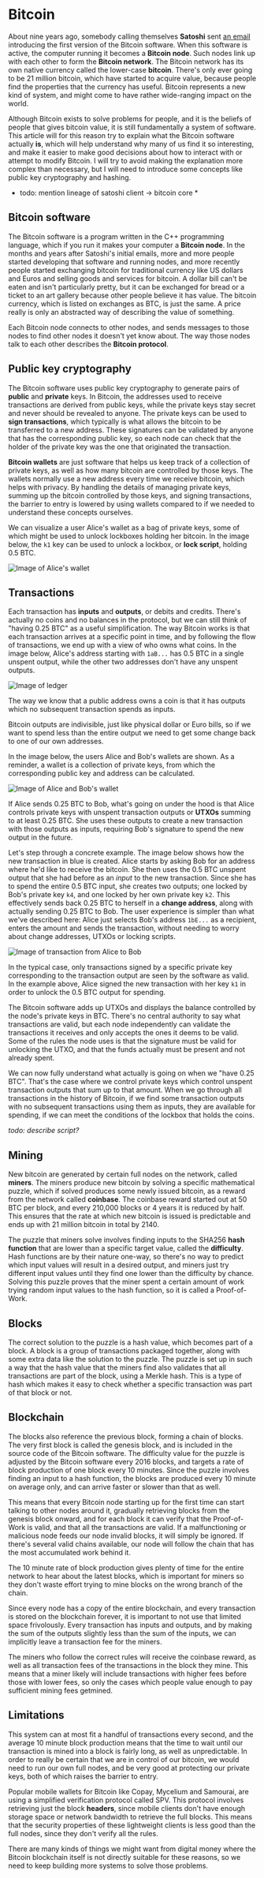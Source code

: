 # Bitcoin

About nine years ago, somebody calling themselves
**Satoshi** sent [an email](http://www.metzdowd.com/pipermail/cryptography/2009-January/014994.html)
introducing the first version of the Bitcoin software.
When this software is active, the computer running it
becomes a **Bitcoin node**. Such nodes link up with
each other to form the **Bitcoin network**. The Bitcoin
network has its own native currency called the
lower-case **bitcoin**. There's only ever going to be
21 million bitcoin, which have started to acquire value,
because people find the properties that the currency has
useful. Bitcoin represents a new kind of system, and might
come to have rather wide-ranging impact on the world.

Although Bitcoin exists to solve problems for people, and
it is the beliefs of people that gives bitcoin value, it
is still fundamentally a system of software. This article
will for this reason try to explain what the Bitcoin
software actually **is**, which will help understand why
many of us find it so interesting, and make it easier to
make good decisions about how to interact with or attempt
to modify Bitcoin. I will try to avoid making the
explanation more complex than necessary, but I will need
to introduce some concepts like public key cryptography
and hashing.

* todo: mention lineage of satoshi client -> bitcoin core *

## Bitcoin software

The Bitcoin software is a program written in the C++
programming language, which if you run it makes your
computer a **Bitcoin node**. In the months and years
after Satoshi's initial emails, more and more people
started developing that software and running nodes, and
more recently people started exchanging bitcoin for
traditional currency like US dollars and Euros and
selling goods and services for bitcoin. A dollar bill
can't be eaten and isn't particularly pretty, but it can
be exchanged for bread or a ticket to an art gallery
because other people believe it has value. The bitcoin
currency, which is listed on exchanges as BTC, is just
the same. A price really is only an abstracted way of
describing the value of something.

Each Bitcoin node connects to other nodes, and sends
messages to those nodes to find other nodes it doesn't
yet know about. The way those nodes talk to each other
describes the **Bitcoin protocol**.

## Public key cryptography

The Bitcoin software uses public key cryptography to
generate pairs of **public** and **private** keys.
In Bitcoin, the addresses used to receive transactions
are derived from public keys, while the private keys stay
secret and never should be revealed to anyone. The
private keys can be used to **sign transactions**, which
typically is what allows the bitcoin to be transferred to
a new address. These signatures can be validated by
anyone that has the corresponding public key, so each node can check that the holder of the private key
was the one that originated the transaction.

**Bitcoin wallets** are just software that helps us
keep track of a collection of private keys,
as well as how many bitcoin are controlled by those
keys. The wallets normally use a new address every time
we receive bitcoin, which helps with privacy. By
handling the details of managing private keys, summing
up the bitcoin controlled by those keys, and signing
transactions, the barrier to entry is lowered by
using wallets compared to if we needed to understand
these concepts ourselves.

We can visualize a user Alice's wallet as a bag of
private keys, some of which might be used to unlock
lockboxes holding her bitcoin. In the image below,
the `k1` key can be used to unlock a lockbox, or
**lock script**, holding 0.5 BTC.

![Image of Alice's wallet](alicewallet.png)

## Transactions

Each transaction has **inputs** and **outputs**, or
debits and credits. There's actually no coins and no
balances in the protocol, but we can still think of 
"having 0.25 BTC" as a useful simplification. The way
Bitcoin works is that each transaction arrives at a
specific point in time, and by following the flow of
transactions, we end up with a view of who owns what
coins. In the image below, Alice's address starting with
`1aB...` has 0.5 BTC in a single unspent output, while the
other two addresses don't have any unspent outputs.

![Image of ledger](ledger.png)

The way we know that a public address owns a
coin is that it has outputs which no subsequent
transaction spends as inputs.

Bitcoin outputs are indivisible, just like physical
dollar or Euro bills, so if we want to spend less than
the entire output we need to get some change back to one
of our own addresses.

In the image below, the users Alice and Bob's wallets
are shown. As a reminder, a wallet is a collection of
private keys, from which the corresponding public key
and address can be calculated.

![Image of Alice and Bob's wallet](wallets.png)

If Alice sends 0.25 BTC to Bob, what's going on
under the hood is that Alice controls private keys
with unspent transaction outputs or **UTXOs** summing
to at least 0.25 BTC. She uses these outputs to create a
new transaction with those outputs as inputs, requiring
Bob's signature to spend the new output in the future.

Let's step through a concrete example.
The image below shows how the new transaction in blue
is created. Alice starts by asking Bob for an address
where he'd like to receive the bitcoin. She then uses
the 0.5 BTC unspent output that she had before as an
*input* to the new transaction. Since she has to spend
the entire 0.5 BTC input, she creates two outputs; one
locked by Bob's private key `k4`, and one locked by her
own private key `k2`. This effectively sends back 0.25
BTC to herself in a **change address**, along with
actually sending 0.25 BTC to Bob. The user experience is
simpler than what we've described here: Alice
just selects Bob's address `1bE...`  as a recipient,
enters the amount and sends the transaction, without
needing to worry about change addresses, UTXOs or
locking scripts.

![Image of transaction from Alice to Bob](transaction.png)

In the typical case, only transactions signed by a
specific private key corresponding to the transaction
output are seen by the software as valid. In the example
above, Alice signed the new transaction with her key `k1`
in order to unlock the 0.5 BTC output for spending.

The Bitcoin software adds up UTXOs and displays the
balance controlled by the node's private keys in BTC.
There's no central authority to say what transactions
are valid, but each node independently can validate the
transactions it receives and only accepts the ones it
deems to be valid. Some of the rules the node uses is
that the signature must be valid for unlocking the UTXO,
and that the funds actually must be present and not
already spent.

We can now fully understand what actually is going on
when we "have 0.25 BTC". That's the case where we control
private keys which control unspent transaction outputs
that sum up to that amount. When we go through all
transactions in the history of Bitcoin, if we find some
transaction outputs with no subsequent transactions
using them as inputs, they are available for spending,
if we can meet the conditions of the lockbox that holds
the coins.

*todo: describe script?*

## Mining

New bitcoin are generated by certain full nodes on the
network, called **miners**. The miners produce new
bitcoin by solving a specific mathematical puzzle, which
if solved produces some newly issued bitcoin, as a reward
from the network called **coinbase**. The coinbase reward
started out at 50 BTC per block, and every 210,000 blocks
or 4 years it is reduced by half. This ensures that the
rate at which new bitcoin is issued is predictable and
ends up with 21 million bitcoin in total by 2140.

The puzzle that miners solve involves finding inputs to
the SHA256 **hash function** that are lower than a
specific target value, called the **difficulty**. Hash
functions are by their nature one-way, so there's no way
to predict which input values will result in a desired
output, and miners just try different input values until
they find one lower than the difficulty by chance. Solving
this puzzle proves that the miner spent a certain amount
of work trying random input values to the hash function,
so it is called a Proof-of-Work.

## Blocks

The correct solution to the puzzle is a hash value, which
becomes part of a block. A block is a group of
transactions packaged together, along with some extra
data like the solution to the puzzle. The puzzle is set
up in such a way that the hash value that the miners find
also validates that all transactions are part of the
block, using a Merkle hash. This is a type of hash which
makes it easy to check whether a specific transaction was
part of that block or not.

## Blockchain

The blocks also reference the previous block, forming a
chain of blocks. The very first block is called the
genesis block, and is included in the source code of the
Bitcoin software. The difficulty value for the puzzle is
adjusted by the Bitcoin software every 2016 blocks, and
targets a rate of block production of one block every 10
minutes. Since the puzzle involves finding an input to a
hash function, the blocks are produced every 10 minute on
average only, and can arrive faster or slower than that
as well.

This means that every Bitcoin node starting up for the
first time can start talking to other nodes around it,
gradually retrieving blocks from the genesis block onward,
and for each block it can verify that the Proof-of-Work
is valid, and that all the transactions are valid. If a
malfunctioning or malicious node feeds our node invalid
blocks, it will simply be ignored. If there's several
valid chains available, our node will follow the chain
that has the most accumulated work behind it.

The 10 minute rate of block production gives plenty of
time for the entire network to hear about the latest
blocks, which is important for miners so they don't waste
effort trying to mine blocks on the wrong branch of the
chain.

Since every node has a copy of the entire blockchain, and
every transaction is stored on the blockchain forever, it
is important to not use that limited space frivolously.
Every transaction has inputs and outputs, and by making
the sum of the outputs slightly less than the sum of the
inputs, we can implicitly leave a transaction fee for the
miners.

The miners who follow the correct rules will receive the
coinbase reward, as well as all transaction fees of the
transactions in the block they mine. This means that a
miner likely will include transactions with higher fees
before those with lower fees, so only the cases which
people value enough to pay sufficient mining fees getmined.

## Limitations

This system can at most fit a handful of transactions
every second, and the average 10 minute block production
means that the time to wait until our transaction is mined
into a block is fairly long, as well as unpredictable. In
order to really be certain that we are in control of our
bitcoin, we would need to run our own full nodes, and be
very good at protecting our private keys, both of which
raises the barrier to entry.

Popular mobile wallets for Bitcoin like Copay, Mycelium
and Samourai, are using a simplified verification protocol
called SPV. This protocol involves retrieving just the
block **headers**, since mobile clients don't have enough
storage space or network bandwidth to retrieve the full
blocks. This means that the security properties of these
lightweight clients is less good than the full nodes,
since they don't verify all the rules.

There are many kinds of things we might want from digital
money where the Bitcoin blockchain itself is not directly
suitable for these reasons, so we need to keep building
more systems to solve those problems.
